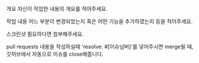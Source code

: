 개요
자신이 작업한 내용의 개요를 적어주세요.

작업 내용
어느 부분이 변경되었는지 혹은 어떤 기능을 추가하였는지 등을 적어주세요.

스크린샷
필요하다면 첨부해주세요.

pull requests 내용을 작성하실때 'resolve: #[이슈넘버]'를 넣어주시면 merge될 때, 깃허브에서 자동으로 이슈를 close해줍니다.
